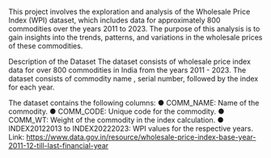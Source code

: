 This project involves the exploration and analysis of the Wholesale Price Index (WPI)
dataset, which includes data for approximately 800 commodities over the years 2011
to 2023. The purpose of this analysis is to gain insights into the trends, patterns, and
variations in the wholesale prices of these commodities.

Description of the Dataset
The dataset consists of wholesale price index data for over 800 commodities in India
from the years 2011 - 2023. The dataset consists of commodity name , serial number,
followed by the index for each year.

The dataset contains the following columns:
● COMM_NAME: Name of the commodity.
● COMM_CODE: Unique code for the commodity.
● COMM_WT: Weight of the commodity in the index calculation.
● INDEX20122013 to INDEX20222023: WPI values for the respective years.
Link:
https://www.data.gov.in/resource/wholesale-price-index-base-year-2011-12-till-last-financial-year
